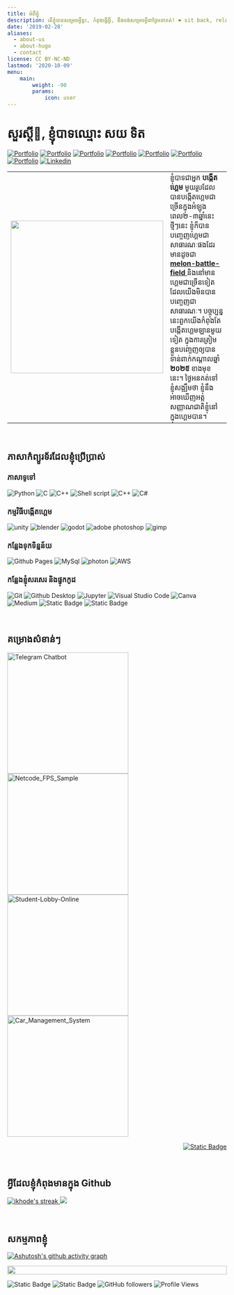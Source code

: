 ```yaml
---
title: អំពីខ្ញុំ
description: តើខ្ញុំបានសម្រេចអ្វីខ្លះ, កំពុងធ្វើអ្វី, នឹងចង់សម្រេចអ្វីនាថ្ងៃអនាគត់! ❤️ sit back, relax, enjoy the show!
date: '2019-02-28'
aliases:
  - about-us
  - about-hugo
  - contact
license: CC BY-NC-ND
lastmod: '2020-10-09'
menu:
    main: 
        weight: -90
        params:
            icon: user
---
```

<h1>សួរស្ដី👋, ខ្ញុំបាទឈ្មោះ សយ ទិត</h1>

<!-- Header Links -->
[![Portfolio](https://img.shields.io/badge/-artstation-blue?style=flat&logo=artstation&logoColor=white)](https://www.artstation.com/ikhode)
[![Portfolio](https://img.shields.io/badge/-gumroad-red?style=flat&logo=gumroad&logoColor=white)](https://ikhode.gumroad.com/)
[![Portfolio](https://img.shields.io/badge/-twitch-violet?style=flat&logo=twitch&logoColor=white)](https://www.twitch.tv/ikhode_kh)
[![Portfolio](https://img.shields.io/badge/-instagram-hotpink?style=flat&logo=instagram&logoColor=white)](https://www.instagram.com/ikhode.kh/)
[![Portfolio](https://img.shields.io/badge/-tiktok-graypink?style=flat&logo=tiktok&logoColor=white)](https://www.tiktok.com/@ikhode-kh)
[![Portfolio](https://img.shields.io/badge/-facebook-blue?style=flat&logo=facebook&logoColor=white)](https://web.facebook.com/IkhodeGame/)
[![Portfolio](https://img.shields.io/badge/-youtube-red?style=flat&logo=youtube&logoColor=white)](https://www.youtube.com/@ikhode-kh)
[![Linkedin](https://img.shields.io/badge/-LinkedIn-blue?style=flat&logo=Linkedin&logoColor=white)](https://www.linkedin.com/in/soy-tet-45a215280)

<!-- Short Bio -->
<!-- </samp> for  -->

<table>
  <tr>
    <td>
      <a href="https://melon-pvp.en.uptodown.com/android">
        <img width="350" src="https://blog.ikhode.site/img/ikhode_avatar_hu82e4cb8c4c2ff9076e31cfb02b2ebf47_39478_300x0_resize_box_3.png">
      </a>
    </td>
    <td>
      ខ្ញុំបាទជាអ្នក <b>បង្កើតហ្គេម</b> មួយរួបដែលបានបង្កើតហ្គេមជាច្រើនក្នុងអំឡុងពេល២-៣ឆ្នាំនេះ ថ្មីៗនេះ ខ្ញុំក៏បានបញ្ចេញហ្គេមជាសាធារណៈផងដែរ មានដូចជា <b><a href="https://melon-pvp.en.uptodown.com/android"> melon-battle-field </a></b> និងនៅមានហ្គេមជាច្រើនទៀតដែលយើងមិនបានបញ្ចេញជាសាធារណៈ។ បច្ចុប្បន្ននេះពួកយើងកំពុងតែបង្កើតហ្គេមឡានមួយទៀត ក្នុងការត្រៀមខ្លួនបញ្ចេញឲ្យបានទាន់ពាក់កណ្ដាលឆ្នាំ <b> ២០២៥ </b> ខាងមុខនេះ។ ថ្ងៃអនគត់ទៅ ខ្ញុំសង្ឍឹមថា ខ្ញុំនឹងអាចឃើញអត្តសញ្ញាណជាតិខ្ញុំនៅក្នុងហ្គេមបាន។
      <!-- ព្រោះខ្ញុំកម្រឃើញណាស់ ហ្គេមដែលមានអត្ថសញ្ណាណកម្ពុជានៅក្នុងនោះ និង​ជាពិសេសនឹងអាចមានមនុស្សជាច្រើនបានស្គាលអរិយធម៌ខ្មែរនៅក្នុងសម័យថ្មីនេះផងដែរ។ -->
    </td>
  </tr>
</table>

<!-- Tech Stack -->
</br>
<h2>ភាសាកំព្យូរទ័រដែលខ្ញុំប្រើប្រាស់</h2>
<!-- <img align="right" width="40%" src="https://media.giphy.com/media/ao9DUiTKH60XS/giphy.gif"/> -->
<h3>ភាសាទូទៅ</h3>
<p>
  <img alt="Python" src="https://img.shields.io/badge/Python-05122A?style=flat&logo=python">
  <img alt="C" src="https://img.shields.io/badge/C-05122A?logo=c&style=flat">
  <img alt="C++" src="https://img.shields.io/badge/C%2B%2B-05122A?logo=cplusplus&style=flat">
  <img src="https://img.shields.io/badge/Shell%20Script-05122A?style=flat&logo=gnu-bash&logoColor=white" alt="Shell script">
  <img alt="C++" src="https://img.shields.io/badge/C%2B%2B-05122A?logo=cplusplus&style=flat">
  <img alt="C#" src="https://img.shields.io/badge/CSharp-05122A?logo=csharp&style=flat">
</p>

<h3>កម្មវិធីបង្កើតហ្គេម</h3>
<p>
    <img alt="unity" src="https://img.shields.io/badge/Unity-05122A?style=flat&logo=unity">
    <img alt="blender" src="https://img.shields.io/badge/Blender-05122A?style=flat&logo=blender">
    <img alt="godot" src="https://img.shields.io/badge/Godot-05122A?style=flat&logo=godotengine">
    <img alt="adobe photoshop" src="https://img.shields.io/badge/Adobe Photoshop-05122A?style=flat&logo=adobephotoshop">
    <img alt="gimp" src="https://img.shields.io/badge/GIMP-05122A?style=flat&logo=gimp">
</p>

<h3>កន្លែងទុកទិន្នន័យ</h3>
<p>
  <img alt="Github Pages" src="https://img.shields.io/badge/Github%20Pages-05122A?style=flat&logo=Github">
  <img alt="MySql" src="https://img.shields.io/badge/MySql-05122A?style=flat&logo=MySql">
  <img alt="photon" src="https://img.shields.io/badge/Photon-05122A?style=flat&logo=photon">
  <img src="https://img.shields.io/badge/AWS%20EC2-05122A?style=flat&logo=amazonec2&logoColor=#FF9900" alt="AWS">
</p>

<h3>កន្លែងខ្ញុំសរសេរ និងផ្ទុកកូដ</h3>
<p>
  <img alt="Git" src="https://img.shields.io/badge/Git-05122A?style=flat&logo=Git">
  <img alt="Github Desktop" src="https://img.shields.io/badge/Github%20Desktop-05122A?style=flat&logo=Github">
  <img alt="Jupyter" src="https://img.shields.io/badge/Jupyter-05122A?style=flat&logo=Jupyter">
  <img alt="Visual Studio Code" src="https://img.shields.io/badge/Visual%20Studio%20Code-05122A?style=flat&logo=Visual%20Studio%20Code">
  <img alt="Canva" src="https://img.shields.io/badge/Canva-05122A?style=flat&logo=Canva">
  <img alt="Medium" src="https://img.shields.io/badge/Medium-05122A?style=flat&logo=Medium">
  <img alt="Static Badge" src="https://img.shields.io/badge/Notion-05122A?style=flat&logo=Notion">
  <img alt="Static Badge" src="https://img.shields.io/badge/StackOverflow-05122A?style=flat&logo=StackOverflow">
</p>


<!-- Top Projects List -->
</br>
<h2>គម្រោងសំខាន់ៗ</h2>
<p>
  <a href="https://github.com/MyKhode/Telegram-Chatbot"><img width="278" src="https://denvercoder1-github-readme-stats.vercel.app/api/pin/?username=MyKhode&repo=Telegram-Chatbot&theme=dark&bg_color=0D1017&title_color=E8EDF3&hide_border=false&icon_color=E8EDF3&show_icons=false&border_radius=0" alt="Telegram Chatbot"></a>
 <a href="https://github.com/MyKhode/Netcode_FPS_Sample"><img width="278" src="https://denvercoder1-github-readme-stats.vercel.app/api/pin/?username=MyKhode&repo=Netcode_FPS_Sample&theme=dark&bg_color=0D1017&title_color=E8EDF3&hide_border=false&icon_color=E8EDF3&show_icons=false&border_radius=0" alt="Netcode_FPS_Sample"></a>
  <a href="https://github.com/MyKhode/Student-Lobby-Online"><img width="278" src="https://denvercoder1-github-readme-stats.vercel.app/api/pin/?username=MyKhode&repo=Student-Lobby-Online&theme=dark&bg_color=0D1017&title_color=E8EDF3&hide_border=false&icon_color=E8EDF3&show_icons=false&border_radius=0" alt="Student-Lobby-Online"></a>
  <a href="https://github.com/MyKhode/Car_Management_System"><img width="278" src="https://denvercoder1-github-readme-stats.vercel.app/api/pin/?username=MyKhode&repo=Car_Management_System&theme=dark&bg_color=0D1017&title_color=E8EDF3&hide_border=false&icon_color=E8EDF3&show_icons=false&border_radius=0" alt="Car_Management_System"></a>
  </br>

  
  </p>
  <p align="right">
    <a href="https://github.com/MyKhode?tab=repositories"><img alt="Static Badge" src="https://img.shields.io/badge/All%20Projects-05122A?style=flat-square"></a>
  </p>


<!-- Current Stats card -->
</br>
<h2>អ្វីដែលខ្ញុំកំពុងមានក្នុង Github</h2>

<div>

<a href="https://github.com/MyKhode">
      <img alt="ikhode's streak" src="https://github-readme-streak-stats-9m8ugfa77-denvercoder1.vercel.app/?user=MyKhode&theme=monokai-metallian&border_radius=0&card_width=417&card_height=194&background=0D1017&fire=E8EDF3&currStreakNum=E8EDF3&sideNums=E8EDF3&currStreakLabel=E8EDF3&sideLabels=E8EDF3F0&dates=E8EDF3D5&ring=E8EDF3F0&card_width=400&card_height=195"/>
    </a>
  <a href="https://github.com/MyKhode">
<img src="https://github-readme-stats.vercel.app/api?username=MyKhode&show_icons=true&bg_color=0D1017&border_radius=0&text_color=E8EDF3D5&title_color=E8EDF3&icon_color=E8EDF3&hide_border=false&card_width=414&card_height=195"/>
    </a>
</div>
<!-- Activity Graph card -->
</br>
</br>
<h2>សកម្មភាពខ្ញុំ</h2>

[![Ashutosh's github activity graph](https://github-readme-activity-graph.vercel.app/graph?username=MyKhode&bg_color=000000&color=ffffff&line=ffffff&point=93f915&area=true&hide_border=true)](https://github.com/ashutosh00710/github-readme-activity-graph)

<img src="https://i.imgur.com/dBaSKWF.gif" height="20" width="100%">

![Static Badge](https://img.shields.io/badge/Thanks%20for%20visiting!-05122A)
![Static Badge](https://img.shields.io/badge/Show%20some%20%E2%9D%A4%EF%B8%8F%20by%20%E2%AD%90%20repositories%20you%20find%20helpful!%20-05122A)
![GitHub followers](https://img.shields.io/github/followers/MyKhode?style=flat&logo=github&color=05122A&labelColor=05122A)
![Profile Views](https://komarev.com/ghpvc/?username=MyKhode&style=flat&labelolor=05122A&color=05122A)